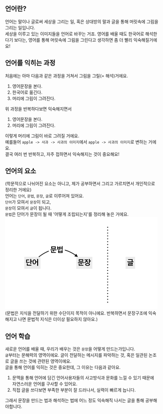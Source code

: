 ## 언어란?
언어는 말이나 글로써 세상을 그리는 일, 혹은 상대방의 말과 글을 통해 머릿속에 그림을 그리는 일입니다.<br/>
세상을 이루고 있는 이미지들을 언어로 바꾸는 거죠. 영어를 배울 때도 한국어로 해석한다기 보다는, 영어를 통해 머릿속에 그림을 그린다고 생각하면 좀 더 빨리 익숙해질거에요!<br/>

## 언어를 익히는 과정
처음에는 아마 다음과 같은 과정을 거쳐서 그림을 그릴(= 해석)거에요.
1. 영어문장을 본다.
1. 한국어로 옮긴다.
1. 머리에 그림이 그려진다.

위 과정을 반복하다보면 익숙해지면서
1. 영어문장을 본다.
1. 머리에 그림이 그려진다.

이렇게 머리에 그림이 바로 그려질 거에요.<br/>
예를들어 `apple -> 사과 -> 사과의 이미지`에서 `apple -> 사과의 이미지`로 변하는 거에요.<br/>
결국 여러 번 반복하고, 자주 접하면서 익숙해지는 것이 중요해요!

## 언어의 요소
(학문적으로 나뉘어진 요소는 아니고, 제가 공부하면서 그리고 가르치면서 개인적으로 정리한 거에요)<br/>
언어는 `단어`, `문법`, `문장`, `글`로 이루어져 있어요.<br/>
`단어`가 모여서 `문장`이 되고,<br/>
`문장`이 모여서 `글`이 됩니다.<br/>
`문법`은 단어가 문장이 될 때 '어떻게 조립되는지'를 정리해 놓은 거에요.<br/>
<img src="./img/elementOfLang.png" width="500" height="300"><br/>
(문법은 지식을 전달하기 위한 수단이지 목적이 아니에요. 반복하면서 문장구조에 익숙해지고 나면 문법적 지식은 더이상 필요하지 않아요.)


## 언어 학습
새로운 언어를 배울 때, 우리가 배우는 것은 `문장`을 어떻게 만드는가입니다.<br/>
`글`부터는 문해력의 영역이에요. 글이 전달하는 메시지를 파악하는 것, 혹은 일관된 논조로 글을 쓰는 것에 관련된 영역이에요.<br/>
글을 통해 언어를 익히는 것은 중요한데, 그 이유는 다음과 같아요.
1. 문맥을 통해 언어에 담긴 언어사용자들의 사고방식과 문화를 느낄 수 있기 때문에 자연스러운 언어를 구사할 수 있어요.
1. 직접 글을 쓰다보면 부족한 부분이 잘 드러나서, 실력이 빠르게 늡니다.

그래서 문장을 만드는 법과 해석하는 법에 어느 정도 익숙해직 나서는 글을 통해 공부해야합니다.


